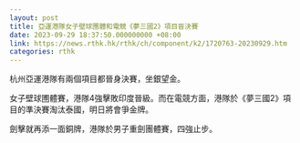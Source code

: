 ```yaml
---
layout: post
title: 亞運港隊女子壁球圑體和電競《夢三國2》項目晉決賽
date: 2023-09-29 18:37:50.000000000 +08:00
link: https://news.rthk.hk/rthk/ch/component/k2/1720763-20230929.htm
categories: rthk
---
```


杭州亞運港隊有兩個項目都晉身決賽，坐銀望金。

女子壁球圑體賽，港隊4強擊敗印度晉級。而在電競方面，港隊於《夢三國2》項目的準決賽淘汰泰國，明日將會爭金牌。

劍擊就再添一面銅牌，港隊於男子重劍團體賽，四強止步。

